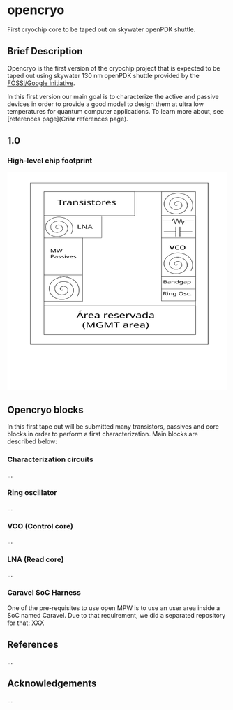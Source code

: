# opencryo
First cryochip core to be taped out on skywater openPDK shuttle.

## Brief Description

Opencryo is the first version of the cryochip project that is expected to be taped out using skywater 130 nm openPDK shuttle provided by the [FOSSi/Google initiative](https://github.com/google/skywater-pdk).

In this first version our main goal is to characterize the active and passive devices in order to provide a good model to design them at ultra low temperatures for quantum computer applications. To learn more about, see [references page](Criar references page).


## 1.0 

### High-level chip footprint

 <p align="center">
  <img width="800" height="500" src="/images/cryochip.svg">
</p>

## Opencryo blocks

In this first tape out will be submitted many transistors, passives and core blocks in order to perform a first characterization. Main blocks are described below:

### Characterization circuits

...

### Ring oscillator
...

### VCO (Control core)

...

### LNA (Read core)

...

### Caravel SoC Harness

One of the pre-requisites to use open MPW is to use an user area inside a SoC named Caravel. Due to that requirement, we did a separated repository for that: XXX

## References

...

## Acknowledgements

...

